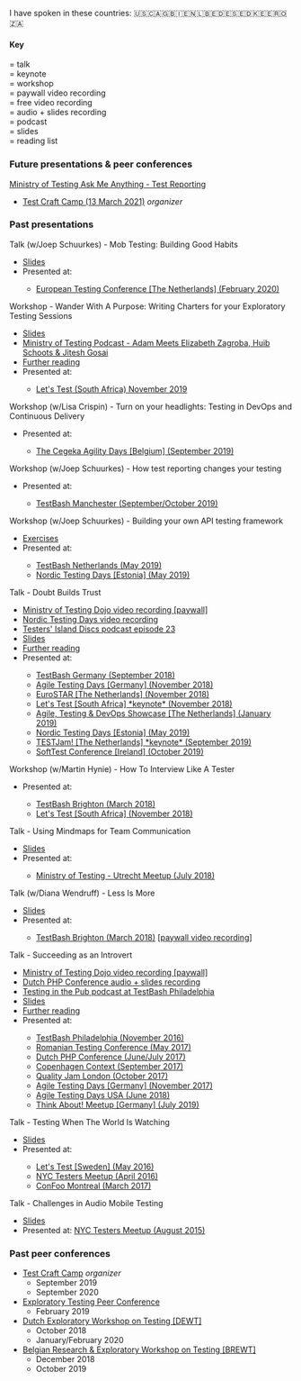 I have spoken in these countries: 🇺🇸🇨🇦🇬🇧🇮🇪🇳🇱🇧🇪🇩🇪🇸🇪🇩🇰🇪🇪🇷🇴🇿🇦

#### Key

<p>
	<i class="fa fa-bullhorn"></i> = talk
	<br/>
	<i class="fa fa-star"></i> = keynote
	<br/>
	<i class="fa fa-users"></i> = workshop
	<br/>
	<i class="fa fa-video"></i> = paywall video recording
	<br/>
	<i class="fab fa-youtube"></i> = free video recording
	<br/>
	<i class="fa fa-photo-video"></i> = audio + slides recording
	<br/>
	<i class="fa fa-podcast"></i> = podcast
	<br/>
	<i class="fa fa-file-powerpoint"></i> = slides
	<br/>
	<i class="fas fa-book-open"></i> = reading list
</p>

### Future presentations & peer conferences

<a href="https://www.ministryoftesting.com/events/testing-ask-me-anything-test-reporting-elizabeth-zagroba" target="_blank"><i class="fa fa-bullhorn"></i> Ministry of Testing Ask Me Anything - Test Reporting</a>

- [Test Craft Camp (13 March 2021)](https://testcraftcamp.nl/) *organizer*
 
### Past presentations


<a href="#" class="accordion" data-toggle="collapse" data-target="#mob-testing"><i class="fa fa-bullhorn"></i> <i class="fa fa-file-powerpoint"></i></a> Talk (w/Joep Schuurkes) - Mob Testing: Building Good Habits
<ul id="mob-testing" class="collapse">
	<li><a href="https://ezagroba.github.io/mob-testing/" target="_blank">Slides</a></li>
	<li>Presented at:</li>
	<ul>
		<li><a href="https://europeantestingconference.eu/2020/topics/#elizabeth-zagroba" target="_blank">European Testing Conference [The Netherlands] (February 2020)</a></li>
	</ul>
</ul>


<a href="#" class="accordion" data-toggle="collapse" data-target="#wander"><i class="fa fa-users"></i> <i class="fa fa-file-powerpoint"></i> <i class="fas fa-book-open"></i></a> Workshop - Wander With A Purpose: Writing Charters for your Exploratory Testing Sessions
<ul id="wander" class="collapse">
<li><a href="https://ezagroba.github.io/charters/" target="_blank">Slides</a></li>
<li><a href="https://www.ministryoftesting.com/dojo/series/the-ministry-of-testing-podcast-2020/lessons/mot-podcast-adam-meets-elizabeth-zagroba-huib-schoots-jitesh-gosai" target="_blank">Ministry of Testing Podcast - Adam Meets Elizabeth Zagroba, Huib Schoots & Jitesh Gosai</a></li>
<li><a href="https://www.goodreads.com/book/show/15980494-explore-it">Further reading</a></li>
<li>Presented at:</li>
	<ul>
		<li><a href="http://lets-test.com/?page_id=5726" target="_blank">Let's Test (South Africa) November 2019</a></li>
	</ul>
</ul>


<a href="#" class="accordion" data-toggle="collapse" data-target="#cegeka"><i class="fa fa-users"></i></a> Workshop (w/Lisa Crispin) - Turn on your headlights: Testing in DevOps and Continuous Delivery
<ul id="cegeka" class="collapse">
	<li>Presented at:</li>
		<ul>
			<li><a href="https://www.cegeka.com/en/be/events/agility-days" target="_blank">The Cegeka Agility Days [Belgium] (September 2019)</a></li>
		</ul>
</ul>


<a href="#" class="accordion" data-toggle="collapse" data-target="#test-reporting"><i class="fa fa-users"></i></a> Workshop (w/Joep Schuurkes) - How test reporting changes your testing
<ul id="test-reporting" class="collapse">
	<li>Presented at:</li>
		<ul>
			<li><a href="https://ministryoftesting.com/events/testbash-manchester-2019" target="_blank">TestBash Manchester (September/October 2019)</a></li>
		</ul>
</ul>



<a href="#" class="accordion" data-toggle="collapse" data-target="#python-api-framework"><i class="fa fa-users"></i> <i class="fa fa-file-powerpoint"></i></a> Workshop (w/Joep Schuurkes) - Building your own API testing framework</a>
<ul id="python-api-framework" class="collapse">
	<li><a href="https://github.com/j19sch/building-an-api-testing-framework" target="_blank">Exercises</a></li>
	<li>Presented at:</li>
		<ul>
			<li><a href="https://www.ministryoftesting.com/events/testbash-netherlands-2019" target="_blank">TestBash Netherlands (May 2019)</a></li>
			<li><a href="https://nordictestingdays.eu/" target="_blank">Nordic Testing Days [Estonia] (May 2019)</a></li>
		</ul>
</ul>


<a href="#" class="accordion" data-toggle="collapse" data-target="#doubt-trust"><i class="fa fa-star"></i> <i class="fa fa-bullhorn"></i> <i class="fa fa-video"></i>  <i class="fab fa-youtube"></i> <i class="fa fa-file-powerpoint"></i> <i class="fa fa-podcast"></i> <i class="fa fa-book-open"></i></a> Talk - Doubt Builds Trust
<ul id="doubt-trust" class="collapse">
<li><a href="https://dojo.ministryoftesting.com/dojo/lessons/doubt-builds-trust-elizabeth-zagroba" target="_blank">Ministry of Testing Dojo video recording [paywall]</a></li>
<li><a href="https://invidio.us/watch?v=SM57HMJpkZc" target="_blank">Nordic Testing Days video recording</a></li>
<li><a href="https://www.ministryoftesting.com/dojo/lessons/testers-island-discs-ep23-elizabeth-zagroba" target="_blank">Testers' Island Discs podcast episode 23</a></li>
<li><a href="../../slides/doubt-builds-trust.pdf">Slides</a></li>
<li><a href="https://www.goodreads.com/review/list/5444309-elizabeth?shelf=doubt-builds-trust">Further reading</a></li>
<li>Presented at:</li>
	<ul>
		<li><a href="https://dojo.ministryoftesting.com/events/testbash-germany-2018" target="_blank">TestBash Germany (September 2018)</a></li>
		<li><a href="https://agiletestingdays.com/2018/program/" target="_blank">Agile Testing Days [Germany] (November 2018)</a></li>
		<li><a href="https://conference.eurostarsoftwaretesting.com/conference/programme/2018/#Wednesday-c67b" target="_blank">EuroSTAR [The Netherlands] (November 2018)</a></li>
		<li><a href="http://lets-test.com/?page_id=5546" target="_blank">Let's Test [South Africa] *keynote* (November 2018)</a></li>
		<li><a href="http://conference.unicom.co.uk/showcases/2019/amsterdam/" target="_blank">Agile, Testing & DevOps Showcase [The Netherlands] (January 2019)</a></li>
		<li><a href="https://nordictestingdays.eu/" target="_blank">Nordic Testing Days [Estonia] (May 2019)</a></li>
		<li><a href="https://www.eventbrite.nl/e/testjam-a-conference-for-testers-by-testers-tickets-59516901655" target="_blank">TESTJam! [The Netherlands] *keynote* (September 2019)</a></li>
		<li><a href="http://softtest.ie/softtest-conference-2019-and-one-day-tutorial/" target="_blank">SoftTest Conference [Ireland] (October 2019)</a></li>
	</ul>
</ul>

<a href="#" class="accordion" data-toggle="collapse" data-target="#interview"><i class="fa fa-users"></i></a> Workshop (w/Martin Hynie) - How To Interview Like A Tester</a>

<ul id="interview" class="collapse">
	<li>Presented at:</li>
		<ul>
			<li><a href="https://dojo.ministryoftesting.com/events/testbash-brighton-2018" target="_blank">TestBash Brighton (March 2018)</a></li>
			<li><a href="http://lets-test.com/?page_id=5546" target="_blank">Let's Test [South Africa] (November 2018)</a></li>
		</ul>
</ul>	

<a href="#" class="accordion" data-toggle="collapse" data-target="#mindmaps"><i class="fa fa-bullhorn"></i> <i class="fa fa-file-powerpoint"></i></a> Talk - Using Mindmaps for Team Communication
<ul id="mindmaps" class="collapse">
	<li><a href="../../assets/slides/mindmaps.pdf">Slides</a></li>
	<li>Presented at:</li>
		<ul>
			<li><a href="https://www.meetup.com/Ministry-of-Testing-Utrecht/events/251673882/" target="_blank">Ministry of Testing - Utrecht Meetup (July 2018)</a></li>
		</ul>
</ul>


<a href="#" class="accordion" data-toggle="collapse" data-target="#less-more"><i class="fa fa-bullhorn"></i> <i class="fa fa-video"></i> <i class="fa fa-file-powerpoint"></i></a> Talk (w/Diana Wendruff) - Less Is More
<ul id="less-more" class="collapse">
	<li><a href="../../assets/slides/less-more.pdf">Slides</a></li>
	<li>Presented at:</li>
		<ul>
			<li><a href="https://dojo.ministryoftesting.com/events/testbash-brighton-2018" target="_blank">TestBash Brighton (March 2018)</a> <a href="https://www.ministryoftesting.com/dojo/lessons/less-is-more-diana-wendruff-elizabeth-zagroba" target="_blank">[paywall video recording]</a></li>
		</ul>
</ul>

<a href="#" class="accordion" data-toggle="collapse" data-target="#introvert"><i class="fa fa-star"></i> <i class="fa fa-bullhorn"></i> <i class="fa fa-video"></i> <i class="fa fa-photo-video"></i> <i class="fa fa-podcast"></i> <i class="fa fa-file-powerpoint"></i> <i class="fas fa-book-open"></i></a> Talk - Succeeding as an Introvert
<ul id="introvert" class="collapse">
<li><a href="https://dojo.ministryoftesting.com/lessons/succeeding-as-an-introvert-elizabeth-zagroba">Ministry of Testing Dojo video recording [paywall]</a></li>
<li><a href="https://invidio.us/watch?v=3SdoCJQsXB4">Dutch PHP Conference audio + slides recording</a></li>
<li><a href="https://www.ministryoftesting.com/dojo/series/the-ministry-of-testing-podcast-2016/lessons/elizabeth-live-from-testing-in-the-pub-at-testbash-philadelphia" target="_blank">Testing in the Pub podcast at TestBash Philadelphia</a></li>
<li><a href="../../assets/slides/introvert.pdf">Slides</a></li>
<li><a href="https://www.goodreads.com/review/list/5444309-elizabeth?shelf=introvert">Further reading</a></li>
<li>Presented at:</li>
	<ul>
		<li><a href="https://www.ministryoftesting.com/dojo/series/testbash-philadelphia-2016-ministry-of-testing" target="_blank">TestBash Philadelphia (November 2016)</a></li>
		<li><a href="https://romaniatesting.ro/rtc2017/" target="_blank">Romanian Testing Conference (May 2017)</a></li>
		<li><a href="https://www.phpconference.nl/" target="_blank">Dutch PHP Conference (June/July 2017)</a></li>
		<li><a href="http://copenhagencontext.com/2017-program/" target="_blank">Copenhagen Context (September 2017)</a></li>
		<li><a href="http://qualityjam.net/uk/" target="_blank">Quality Jam London (October 2017)</a></li>
		<li><a href="https://agiletestingdays.com/2017/session/succeeding-as-an-introvert/" target="_blank">Agile Testing Days [Germany] (November 2017)</a></li>
		<li><a href="https://agiletestingdays.us/session/succeeding-as-an-introvert/" target="_blank">Agile Testing Days USA (June 2018)</a></li>
		<li><a href="https://www.meetup.com/Think-About-about-Tech-Design-and-their-impact-on-Society/events/262967473/" target="_blank">Think About! Meetup [Germany] (July 2019)</a></li>
	</ul>
</ul>


<a href="#" class="accordion" data-toggle="collapse" data-target="#watching"><i class="fa fa-bullhorn"></i> <i class="fa fa-file-powerpoint"></i></a> Talk - Testing When The World Is Watching
<ul id="watching" class="collapse">
	<li><a href="../../assets/slides/testing-when-the-world-is-watching.pdf">Slides</a></li>
	<li>Presented at:</li>
	<ul>
		<li><a href="http://lets-test.com/?page_id=4067" target="_blank">Let's Test [Sweden] (May 2016)</a></li>
		<li><a href="http://www.meetup.com/NYC-Testers/events/230377700/" target="_blank">NYC Testers Meetup (April 2016)</a></li>
		<li><a href="https://confoo.ca/en/yul2017/schedule" target="_blank">ConFoo Montreal (March 2017)</a></li>
	</ul>
</ul>


<a href="#" class="accordion" data-toggle="collapse" data-target="#audio-mobile"><i class="fa fa-bullhorn"></i> <i class="fa fa-file-powerpoint"></i></a> Talk - Challenges in Audio Mobile Testing
<ul id="audio-mobile" class="collapse">
	<li><a href="../../assets/slides/audio-mobile-testing.pdf">Slides</a></li>
	<li>Presented at: <a href="http://www.meetup.com/NYC-Testers/events/224194458/" target="_blank">NYC Testers Meetup (August 2015)</a></li>
</ul>


### Past peer conferences

- [Test Craft Camp](https://testcraftcamp.nl/) *organizer*
	 - September 2019
	 - September 2020
- [Exploratory Testing Peer Conference](https://exploratorytesting.org/)
	- February 2019
- [Dutch Exploratory Workshop on Testing [DEWT]](https://dewt.wordpress.com/)
	- October 2018
 	- January/February 2020
- [Belgian Research & Exploratory Workshop on Testing [BREWT]](https://brewtconf.wordpress.com/)
	- December 2018
	- October 2019
